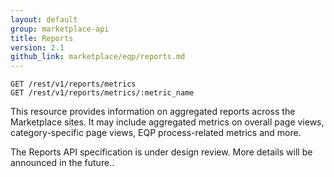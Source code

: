 ```yaml
---
layout: default
group: marketplace-api
title: Reports
version: 2.1
github_link: marketplace/eqp/reports.md
---
```


```
GET /rest/v1/reports/metricsGET /rest/v1/reports/metrics/:metric_name 
```

This resource provides information on aggregated reports across the Marketplace sites. It may include aggregated metrics on overall page views, category-specific page views, EQP process-related metrics and more.

<div class="bs-callout bs-callout-info" markdown="1">
The Reports API specification is under design review. More details will be announced in the future..
</div>

